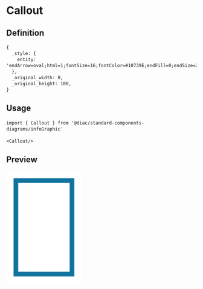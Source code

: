 # Callout

## Definition

```
{
  _style: { 
    entity: 'endArrow=oval;html=1;fontSize=16;fontColor=#10739E;endFill=0;endSize=24;strokeWidth=5;labelBackgroundColor=none;verticalAlign=top;fontStyle=1;strokeColor=#10739E;',
  },
  _original_width: 0,
  _original_height: 100,
}
```

## Usage

```
import { Callout } from '@diac/standard-components-diagrams/infoGraphic'

<Callout/>
```

## Preview

<img src="./callout.png" width="200"/>
